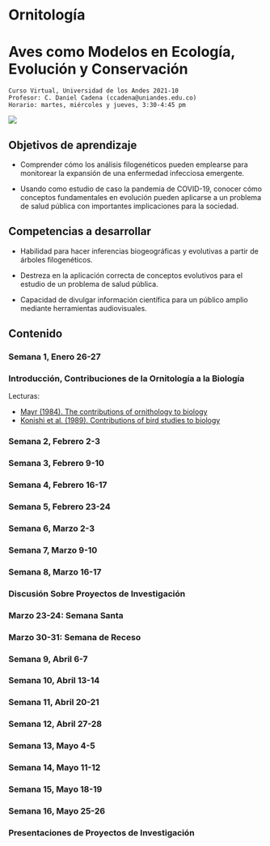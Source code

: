 # Ornitología
# Aves como Modelos en Ecología, Evolución y Conservación
    
    Curso Virtual, Universidad de los Andes 2021-10
    Profesor: C. Daniel Cadena (ccadena@uniandes.edu.co)   
    Horario: martes, miércoles y jueves, 3:30-4:45 pm
![](andes.png)
          
## Objetivos de aprendizaje

-	Comprender cómo los análisis filogenéticos pueden emplearse para monitorear la expansión de una enfermedad infecciosa emergente.

-	Usando como estudio de caso la pandemia de COVID-19, conocer cómo conceptos fundamentales en evolución pueden aplicarse a un problema de salud pública con importantes implicaciones para la sociedad.

## Competencias a desarrollar

-	Habilidad para hacer inferencias biogeográficas y evolutivas a partir de árboles filogenéticos.

-	Destreza en la aplicación correcta de conceptos evolutivos para el estudio de un problema de salud pública.

-	Capacidad de divulgar información científica para un público amplio mediante herramientas audiovisuales.

## Contenido

### Semana 1, Enero 26-27
### Introducción, Contribuciones de la Ornitología a la Biología

Lecturas:

- [Mayr (1984).  The contributions of ornithology to biology](https://academic.oup.com/bioscience/article-abstract/34/4/250/222808)
- [Konishi et al. (1989). Contributions of bird studies to biology](https://science.sciencemag.org/content/246/4929/465)


### Semana 2, Febrero 2-3

### Semana 3, Febrero 9-10

### Semana 4, Febrero 16-17

### Semana 5, Febrero 23-24

### Semana 6, Marzo 2-3

### Semana 7, Marzo 9-10

### Semana 8, Marzo 16-17
### Discusión Sobre Proyectos de Investigación

### Marzo 23-24: Semana Santa

### Marzo 30-31: Semana de Receso

### Semana 9, Abril 6-7

### Semana 10, Abril 13-14

### Semana 11, Abril 20-21

### Semana 12, Abril 27-28

### Semana 13, Mayo 4-5

### Semana 14, Mayo 11-12

### Semana 15, Mayo 18-19

### Semana 16, Mayo 25-26
### Presentaciones de Proyectos de Investigación



